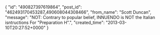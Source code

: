  {
   "id": "490827397619864",
   "post_id": "462493170453287_490608044308466",
   "from_name": "Scott Duncan",
   "message": "NOT: Contrary to popular belief, INNUENDO is NOT the Italian isntructions For \"Preparation H\".",
   "created_time": "2013-03-10T20:27:52+0000"
 }
